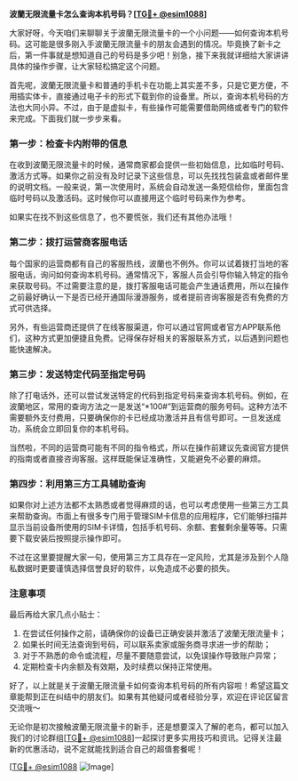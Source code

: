 **波蘭无限流量卡怎么查询本机号码？[[TG💪+ @esim1088](https://t.me/s/esim1088)]**

大家好呀，今天咱们来聊聊关于波蘭无限流量卡的一个小问题——如何查询本机号码。这可能是很多刚入手波蘭无限流量卡的朋友会遇到的情况。毕竟换了新卡之后，第一件事就是想知道自己的号码是多少吧！别急，接下来我就详细给大家讲讲具体的操作步骤，让大家轻松搞定这个问题。

首先呢，波蘭无限流量卡和普通的手机卡在功能上其实差不多，只是它更方便，不用插实体卡，直接通过电子卡的形式下载到你的设备里。所以，查询本机号码的方法也大同小异。不过，由于是虚拟卡，有些操作可能需要借助网络或者专门的软件来完成。下面我们就一步步来看。

### **第一步：检查卡内附带的信息**
在收到波蘭无限流量卡的时候，通常商家都会提供一些初始信息，比如临时号码、激活方式等。如果你之前没有及时记录下这些信息，可以先找找包装盒或者邮件里的说明文档。一般来说，第一次使用时，系统会自动发送一条短信给你，里面包含临时号码以及激活码。这时候你可以直接用这个临时号码来作为参考。

如果实在找不到这些信息了，也不要慌张，我们还有其他办法哦！

### **第二步：拨打运营商客服电话**
每个国家的运营商都有自己的客服热线，波蘭也不例外。你可以试着拨打当地的客服电话，询问如何查询本机号码。通常情况下，客服人员会引导你输入特定的指令来获取号码。不过需要注意的是，拨打客服电话可能会产生通话费用，所以在操作之前最好确认一下是否已经开通国际漫游服务，或者提前咨询客服是否有免费的方式可供选择。

另外，有些运营商还提供了在线客服渠道，你可以通过官网或者官方APP联系他们，这种方式更加便捷且免费。记得保存好相关的客服联系方式，以后遇到问题也能快速解决。

### **第三步：发送特定代码至指定号码**
除了打电话外，还可以尝试发送特定的代码到指定号码来查询本机号码。例如，在波蘭地区，常用的查询方法之一是发送“*100#”到运营商的服务号码。这种方法不需要额外支付费用，只要确保你的卡已经成功激活并且有信号即可。一旦发送成功，系统会立即回复你的本机号码。

当然啦，不同的运营商可能有不同的指令格式，所以在操作前建议先查阅官方提供的指南或者直接咨询客服。这样既能保证准确性，又能避免不必要的麻烦。

### **第四步：利用第三方工具辅助查询**
如果你对上述方法都不太熟悉或者觉得麻烦的话，也可以考虑使用一些第三方工具来帮助查询。市面上有很多专门用于管理SIM卡信息的应用程序，它们能够扫描并显示当前设备所使用的SIM卡详情，包括手机号码、余额、套餐剩余量等等。只需要下载安装后按照提示操作即可。

不过在这里要提醒大家一句，使用第三方工具存在一定风险，尤其是涉及到个人隐私数据时更要谨慎选择信誉良好的软件，以免造成不必要的损失。

### **注意事项**
最后再给大家几点小贴士：
1. 在尝试任何操作之前，请确保你的设备已正确安装并激活了波蘭无限流量卡；
2. 如果长时间无法查询到号码，可以联系卖家或服务商寻求进一步的帮助；
3. 对于不熟悉的命令或流程，尽量不要随意尝试，以免误操作导致账户异常；
4. 定期检查卡内余额及有效期，及时续费以保持正常使用。

好了，以上就是关于波蘭无限流量卡如何查询本机号码的所有内容啦！希望这篇文章能帮到正在纠结中的朋友们。如果有其他疑问或者经验分享，欢迎在评论区留言交流哦～

无论你是初次接触波蘭无限流量卡的新手，还是想要深入了解的老鸟，都可以加入我们的讨论群组[[TG💪+ @esim1088](https://t.me/s/esim1088)]一起探讨更多实用技巧和资讯。记得关注最新的优惠活动，说不定就能找到适合自己的超值套餐呢！

[[TG💪+ @esim1088](https://t.me/s/esim1088) ![Image](https://i.postimg.cc/4NQfJmqS/Snipaste-2025-05-13-00-14-12.png)]